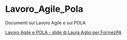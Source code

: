 # Lavoro_Agile_Pola

Documenti sul Lavoro Agile e sul POLA


[Lavoro Agile e POLA - slide di Laura Aglio per FormezPA](https://docs.google.com/viewer?url=https://github.com/UO-TransizioneDigitaleComunePalermo/Lavoro_Agile_Pola/raw/main/Lavoro_Agile_Pola/Slides_SMART_Aglio%20POLA%202021.pdf)
